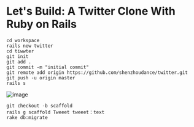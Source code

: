 # Let's Build: A Twitter Clone With Ruby on Rails

```
cd workspace
rails new twitter
cd tiwwter
git init
git add .
git commit -m "initial commit"
git remote add origin https://github.com/shenzhoudance/twitter.git
git push -u origin master
rails s
```
![image](https://ws3.sinaimg.cn/large/006tNc79gy1fpsnyw9fzwj313m0z01kx.jpg)

```
git checkout -b scaffold
rails g scaffold Tweeet tweeet：text
rake db:migrate
